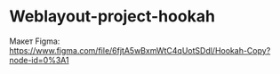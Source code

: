 # Weblayout-project-hookah
Макет Figma: https://www.figma.com/file/6fjtA5wBxmWtC4qUotSDdl/Hookah-Copy?node-id=0%3A1
